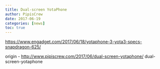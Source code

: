 ```yaml
---
title: Dual-screen YotaPhone
author: PipisCrew
date: 2017-06-19
categories: [news]
toc: true
---
```


https://www.engadget.com/2017/06/18/yotaphone-3-yota3-specs-snapdragon-625/

origin - http://www.pipiscrew.com/2017/06/dual-screen-yotaphone/ dual-screen-yotaphone